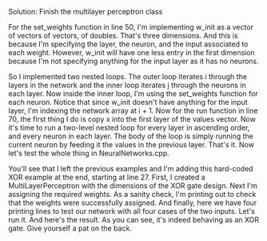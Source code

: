 Solution: Finish the multilayer perceptron class

For the set_weights function in line 50, I'm implementing w_init as a vector of vectors of vectors, of doubles. That's three dimensions. And this is because I'm specifying the layer, the neuron, and the input associated to each weight. However, w_init will have one less entry in the first dimension because I'm not specifying anything for the input layer as it has no neurons. 

So I implemented two nested loops. The outer loop iterates i through the layers in the network and the inner loop iterates j through the neurons in each layer. Now inside the inner loop, I'm using the set_weights function for each neuron. Notice that since w_init doesn't have anything for the input layer, I'm indexing the network array at i + 1. Now for the run function in line 70, the first thing I do is copy x into the first layer of the values vector. Now it's time to run a two-level nested loop for every layer in ascending order, and every neuron in each layer. The body of the loop is simply running the current neuron by feeding it the values in the previous layer. That's it. Now let's test the whole thing in NeuralNetworks.cpp. 

You'll see that I left the previous examples and I'm adding this hard-coded XOR example at the end, starting at line 27. First, I created a MultiLayerPerceptron with the dimensions of the XOR gate design. Next I'm assigning the required weights. As a sanity check, I'm printing out to check that the weights were successfully assigned. And finally, here we have four printing lines to test our network with all four cases of the two inputs. Let's run it. And here's the result. As you can see, it's indeed behaving as an XOR gate. Give yourself a pat on the back.